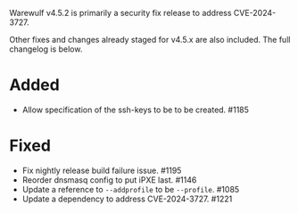 Warewulf v4.5.2 is primarily a security fix release to address CVE-2024-3727.

Other fixes and changes already staged for v4.5.x are also included. The full changelog is below.

# Added

- Allow specification of the ssh-keys to be to be created. #1185

# Fixed

- Fix nightly release build failure issue. #1195
- Reorder dnsmasq config to put iPXE last. #1146
- Update a reference to `--addprofile` to be `--profile`. #1085
- Update a dependency to address CVE-2024-3727. #1221
